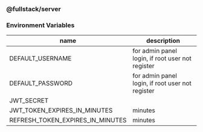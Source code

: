### @fullstack/server

### Environment Variables

| name                             | description                                      |
| -------------------------------- | ------------------------------------------------ |
| DEFAULT_USERNAME                 | for admin panel login, if root user not register |
| DEFAULT_PASSWORD                 | for admin panel login, if root user not register |
| JWT_SECRET                       |                                                  |
| JWT_TOKEN_EXPIRES_IN_MINUTES     | minutes                                          |
| REFRESH_TOKEN_EXPIRES_IN_MINUTES | minutes                                          |

